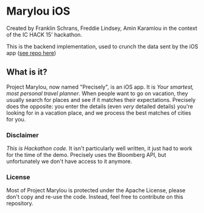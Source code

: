 # Marylou iOS
Created by Franklin Schrans, Freddie Lindsey, Amin Karamlou in the context of the IC HACK 15' hackathon.

This is the backend implementation, used to crunch the data sent by the iOS app ([see repo here](https://github.com/franklinsch/marylouios))

## What is it?
Project Marylou, now named "Precisely", is an iOS app. It is _Your smartest, most personal travel planner_. When people want to go on vacation, they usually search for places and see if it matches their expectations. Precisely does the opposite: you enter the details (even _very_ detailed details) you're looking for in a vacation place, and we process the best matches of cities for you.

### Disclaimer
_This is Hackathon code._ It isn't particularly well written, it just had to work for the time of the demo.
Precisely uses the Bloomberg API, but unfortunately we don't have access to it anymore.

### License
Most of Project Marylou is protected under the Apache License, please don't copy and re-use the code. Instead, feel free to contribute on this repository.
